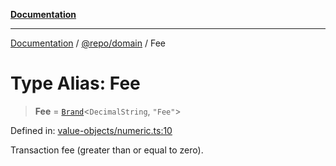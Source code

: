 [**Documentation**](../../../README.md)

***

[Documentation](../../../README.md) / [@repo/domain](../README.md) / Fee

# Type Alias: Fee

> **Fee** = [`Brand`](Brand.md)\<`DecimalString`, `"Fee"`\>

Defined in: [value-objects/numeric.ts:10](https://github.com/o3osatoshi/experiment/blob/54ab00df974a3e9f8283fbcd8c611ed1e0274132/packages/domain/src/value-objects/numeric.ts#L10)

Transaction fee (greater than or equal to zero).
